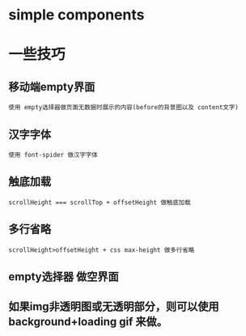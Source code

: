 # simple components
  
# 一些技巧
## 移动端empty界面
    使用 empty选择器做页面无数据时展示的内容(before的背景图以及 content文字)

## 汉字字体
    使用 font-spider 做汉字字体
    
## 触底加载
    scrollHeight === scrollTop + offsetHeight 做触底加载

## 多行省略
    scrollHeight>offsetHeight + css max-height 做多行省略
    
## empty选择器 做空界面
  
## 如果img非透明图或无透明部分，则可以使用 background+loading gif 来做。 
